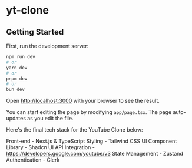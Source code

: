 # yt-clone
## Getting Started

First, run the development server:

```bash
npm run dev
# or
yarn dev
# or
pnpm dev
# or
bun dev
```

Open [http://localhost:3000](http://localhost:3000) with your browser to see the result.

You can start editing the page by modifying `app/page.tsx`. The page auto-updates as you edit the file.


Here's the final tech stack for the YouTube Clone below:

Front-end - Next.js & TypeScript
Styling - Tailwind CSS
UI Component Library - Shadcn UI
API Integration - https://developers.google.com/youtube/v3
State Management - Zustand
Authentication - Clerk


